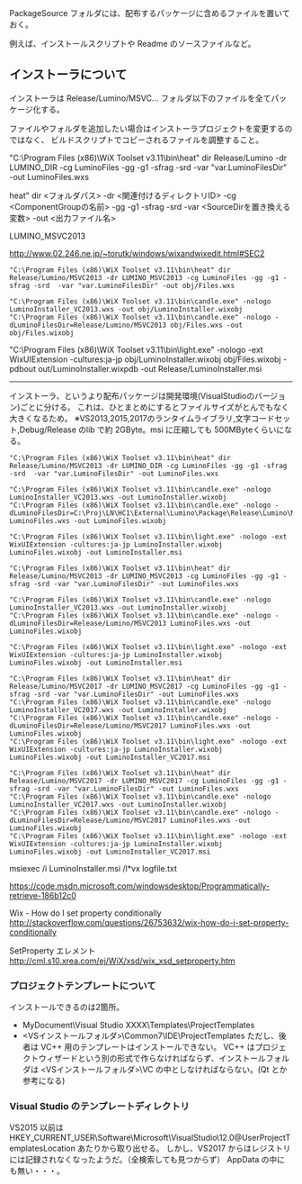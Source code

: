 ﻿
PackageSource フォルダには、配布するパッケージに含めるファイルを置いておく。

例えば、インストールスクリプトや Readme のソースファイルなど。


インストーラについて
--------------------
インストーラは Release/Lumino/MSVC... フォルダ以下のファイルを全てパッケージ化する。

ファイルやフォルダを追加したい場合はインストーラプロジェクトを変更するのではなく、
ビルドスクリプトでコピーされるファイルを調整すること。










"C:\Program Files (x86)\WiX Toolset v3.11\bin\heat" dir Release/Lumino -dr LUMINO_DIR -cg LuminoFiles -gg -g1 -sfrag -srd  -var "var.LuminoFilesDir" -out LuminoFiles.wxs

heat" dir <フォルダパス> -dr <関連付けるディレクトリID> -cg <ComponentGroupの名前> -gg -g1 -sfrag -srd  -var <SourceDirを置き換える変数> -out <出力ファイル名>

LUMINO_MSVC2013

http://www.02.246.ne.jp/~torutk/windows/wixandwixedit.html#SEC2


```
"C:\Program Files (x86)\WiX Toolset v3.11\bin\heat" dir Release/Lumino/MSVC2013 -dr LUMINO_MSVC2013 -cg LuminoFiles -gg -g1 -sfrag -srd  -var "var.LuminoFilesDir" -out obj/Files.wxs

```

```
"C:\Program Files (x86)\WiX Toolset v3.11\bin\candle.exe" -nologo LuminoInstaller_VC2013.wxs -out obj/LuminoInstaller.wixobj
"C:\Program Files (x86)\WiX Toolset v3.11\bin\candle.exe" -nologo -dLuminoFilesDir=Release/Lumino/MSVC2013 obj/Files.wxs -out obj/Files.wixobj
```
"C:\Program Files (x86)\WiX Toolset v3.11\bin\light.exe" -nologo -ext WixUIExtension -cultures:ja-jp obj/LuminoInstaller.wixobj obj/Files.wixobj -pdbout out/LuminoInstaller.wixpdb -out Release/LuminoInstaller.msi


--------------------
インストーラ、というより配布パッケージは開発環境(VisualStudioのバージョン)ごとに分ける。
これは、ひとまとめにするとファイルサイズがとんでもなく大きくなるため。
※VS2013,2015,2017のランタイムライブラリ,文字コードセット,Debug/Release のlib で約 2GByte。msi に圧縮しても 500MByteくらいになる。



```
"C:\Program Files (x86)\WiX Toolset v3.11\bin\heat" dir Release/Lumino/MSVC2013 -dr LUMINO_DIR -cg LuminoFiles -gg -g1 -sfrag -srd  -var "var.LuminoFilesDir" -out LuminoFiles.wxs

"C:\Program Files (x86)\WiX Toolset v3.11\bin\candle.exe" -nologo LuminoInstaller_VC2013.wxs -out LuminoInstaller.wixobj
"C:\Program Files (x86)\WiX Toolset v3.11\bin\candle.exe" -nologo -dLuminoFilesDir=C:\Proj\LN\HC1\External\Lumino\Package\Release\Lumino\MSVC2013 LuminoFiles.wxs -out LuminoFiles.wixobj

"C:\Program Files (x86)\WiX Toolset v3.11\bin\light.exe" -nologo -ext WixUIExtension -cultures:ja-jp LuminoInstaller.wixobj LuminoFiles.wixobj -out LuminoInstaller.msi

```


```
"C:\Program Files (x86)\WiX Toolset v3.11\bin\heat" dir Release/Lumino/MSVC2013 -dr LUMINO_MSVC2013 -cg LuminoFiles -gg -g1 -sfrag -srd -var "var.LuminoFilesDir" -out LuminoFiles.wxs

"C:\Program Files (x86)\WiX Toolset v3.11\bin\candle.exe" -nologo LuminoInstaller_VC2013.wxs -out LuminoInstaller.wixobj
"C:\Program Files (x86)\WiX Toolset v3.11\bin\candle.exe" -nologo -dLuminoFilesDir=Release/Lumino/MSVC2013 LuminoFiles.wxs -out LuminoFiles.wixobj

"C:\Program Files (x86)\WiX Toolset v3.11\bin\light.exe" -nologo -ext WixUIExtension -cultures:ja-jp LuminoInstaller.wixobj LuminoFiles.wixobj -out LuminoInstaller.msi

```


```
"C:\Program Files (x86)\WiX Toolset v3.11\bin\heat" dir Release/Lumino/MSVC2017 -dr LUMINO_MSVC2017 -cg LuminoFiles -gg -g1 -sfrag -srd -var "var.LuminoFilesDir" -out LuminoFiles.wxs
"C:\Program Files (x86)\WiX Toolset v3.11\bin\candle.exe" -nologo LuminoInstaller_VC2017.wxs -out LuminoInstaller.wixobj
"C:\Program Files (x86)\WiX Toolset v3.11\bin\candle.exe" -nologo -dLuminoFilesDir=Release/Lumino/MSVC2017 LuminoFiles.wxs -out LuminoFiles.wixobj
"C:\Program Files (x86)\WiX Toolset v3.11\bin\light.exe" -nologo -ext WixUIExtension -cultures:ja-jp LuminoInstaller.wixobj LuminoFiles.wixobj -out LuminoInstaller_VC2017.msi
```

```
"C:\Program Files (x86)\WiX Toolset v3.11\bin\heat" dir Release/Lumino/MSVC2017 -dr LUMINO_MSVC2017 -cg LuminoFiles -gg -g1 -sfrag -srd -var "var.LuminoFilesDir" -out LuminoFiles.wxs
"C:\Program Files (x86)\WiX Toolset v3.11\bin\candle.exe" -nologo LuminoInstaller_VC2017.wxs -out LuminoInstaller.wixobj
"C:\Program Files (x86)\WiX Toolset v3.11\bin\candle.exe" -nologo -dLuminoFilesDir=Release/Lumino/MSVC2017 LuminoFiles.wxs -out LuminoFiles.wixobj
"C:\Program Files (x86)\WiX Toolset v3.11\bin\light.exe" -nologo -ext WixUIExtension -cultures:ja-jp LuminoInstaller.wixobj LuminoFiles.wixobj -out LuminoInstaller_VC2017.msi
```

msiexec /i LuminoInstaller.msi /l*vx logfile.txt



https://code.msdn.microsoft.com/windowsdesktop/Programmatically-retrieve-186b12c0

Wix - How do I set property conditionally
http://stackoverflow.com/questions/26753632/wix-how-do-i-set-property-conditionally

SetProperty エレメント
http://cml.s10.xrea.com/ej/WiX/xsd/wix_xsd_setproperty.htm





### プロジェクトテンプレートについて
インストールできるのは2箇所。
- MyDocument\Visual Studio XXXX\Templates\ProjectTemplates
- <VSインストールフォルダ>\Common7\IDE\ProjectTemplates
ただし、後者は VC++ 用のテンプレートはインストールできない。
VC++ はプロジェクトウィザードという別の形式で作らなければならず、インストールフォルダは <VSインストールフォルダ>\VC の中としなければならない。(Qt とか参考になる)


### Visual Studio のテンプレートディレクトリ
VS2015 以前は HKEY_CURRENT_USER\Software\Microsoft\VisualStudio\12.0@UserProjectTemplatesLocation あたりから取り出せる。
しかし、VS2017 からはレジストリには記録されなくなったようだ。（全検索しても見つからず）
AppData の中にも無い・・・。





